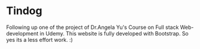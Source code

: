 # Tindog
Following up one of the project of Dr.Angela Yu's Course on Full stack Web-development in Udemy. This website is fully developed with Bootstrap. So yes its a less effort work. :) 
